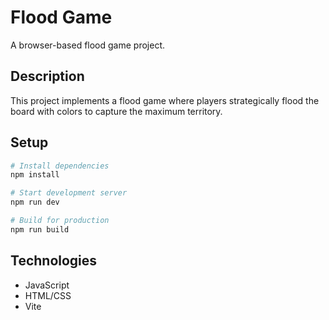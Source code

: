 # Flood Game

A browser-based flood game project.

## Description

This project implements a flood game where players strategically flood the board with colors to capture the maximum territory.

## Setup

```bash
# Install dependencies
npm install

# Start development server
npm run dev

# Build for production
npm run build
```

## Technologies

- JavaScript
- HTML/CSS
- Vite 
